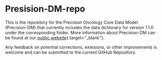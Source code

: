 # Presision-DM-repo
This is the repository for the Precision Oncology Core Data Model (Precision-DM) that currently includes the data dictionary for version 1.1.0 under the corresponding folder. More information about Precision-DM can be found at our [public website](https://precisiononcology.github.io/Precision-DM/){:target="_blank"}.

Any feedback on potential corrections, extesions, or other improvements is welcome and can be submitted to the current GitHub Repository.
